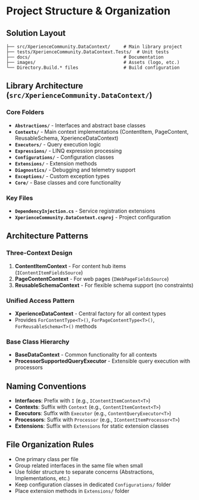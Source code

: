 # Project Structure & Organization

## Solution Layout

```
├── src/XperienceCommunity.DataContext/     # Main library project
├── tests/XperienceCommunity.DataContext.Tests/  # Unit tests
├── docs/                                   # Documentation
├── images/                                 # Assets (logo, etc.)
└── Directory.Build.* files                 # Build configuration
```

## Library Architecture (`src/XperienceCommunity.DataContext/`)

### Core Folders

- **`Abstractions/`** - Interfaces and abstract base classes
- **`Contexts/`** - Main context implementations (ContentItem, PageContent, ReusableSchema, XperienceDataContext)
- **`Executors/`** - Query execution logic
- **`Expressions/`** - LINQ expression processing
- **`Configurations/`** - Configuration classes
- **`Extensions/`** - Extension methods
- **`Diagnostics/`** - Debugging and telemetry support
- **`Exceptions/`** - Custom exception types
- **`Core/`** - Base classes and core functionality

### Key Files

- **`DependencyInjection.cs`** - Service registration extensions
- **`XperienceCommunity.DataContext.csproj`** - Project configuration

## Architecture Patterns

### Three-Context Design

1. **ContentItemContext** - For content hub items (`IContentItemFieldsSource`)
2. **PageContentContext** - For web pages (`IWebPageFieldsSource`) 
3. **ReusableSchemaContext** - For flexible schema support (no constraints)

### Unified Access Pattern

- **XperienceDataContext** - Central factory for all context types
- Provides `ForContentType<T>()`, `ForPageContentType<T>()`, `ForReusableSchema<T>()` methods

### Base Class Hierarchy

- **BaseDataContext** - Common functionality for all contexts
- **ProcessorSupportedQueryExecutor** - Extensible query execution with processors

## Naming Conventions

- **Interfaces**: Prefix with `I` (e.g., `IContentItemContext<T>`)
- **Contexts**: Suffix with `Context` (e.g., `ContentItemContext<T>`)
- **Executors**: Suffix with `Executor` (e.g., `ContentQueryExecutor<T>`)
- **Processors**: Suffix with `Processor` (e.g., `IContentItemProcessor<T>`)
- **Extensions**: Suffix with `Extensions` for static extension classes

## File Organization Rules

- One primary class per file
- Group related interfaces in the same file when small
- Use folder structure to separate concerns (Abstractions, Implementations, etc.)
- Keep configuration classes in dedicated `Configurations/` folder
- Place extension methods in `Extensions/` folder